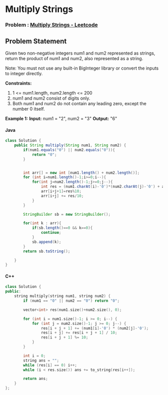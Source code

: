 # Multiply Strings

### Problem : [Multiply Strings - Leetcode](https://leetcode.com/problems/multiply-strings/description/?envType=problem-list-v2&envId=string)

## Problem Statement

Given two non-negative integers num1 and num2 represented as strings, return the product of num1 and num2, also represented as a string.

Note: You must not use any built-in BigInteger library or convert the inputs to integer directly.

**Constraints:**

1. 1 <= num1.length, num2.length <= 200
2. num1 and num2 consist of digits only.
3. Both num1 and num2 do not contain any leading zero, except the number 0 itself.

**Example 1:**
**Input:**
num1 = "2", num2 = "3"
**Output:**
"6"

#### Java

```java
class Solution {
    public String multiply(String num1, String num2) {
        if(num1.equals("0") || num2.equals("0")){
            return "0";
        }


        int arr[] = new int [num1.length() + num2.length()];
        for (int i=num1.length()-1;i>=0;i--){
            for(int j=num2.length()-1;j>=0;j--){
                int res = (num1.charAt(i)-'0')*(num2.charAt(j)-'0') + arr[i+j+1];
                arr[i+j+1]=res%10;
                arr[i+j] += res/10;
            }
        }

        StringBuilder sb = new StringBuilder();

        for(int k : arr){
            if(sb.length()==0 && k==0){
                continue;
            }
            sb.append(k);
        }
        return sb.toString();

    }
}
```

#### C++

```cpp
class Solution {
public:
    string multiply(string num1, string num2) {
        if (num1 == "0" || num2 == "0") return "0";

        vector<int> res(num1.size()+num2.size(), 0);

        for (int i = num1.size()-1; i >= 0; i--) {
            for (int j = num2.size()-1; j >= 0; j--) {
                res[i + j + 1] += (num1[i]-'0') * (num2[j]-'0');
                res[i + j] += res[i + j + 1] / 10;
                res[i + j + 1] %= 10;
            }
        }

        int i = 0;
        string ans = "";
        while (res[i] == 0) i++;
        while (i < res.size()) ans += to_string(res[i++]);

        return ans;
    }
};
```
